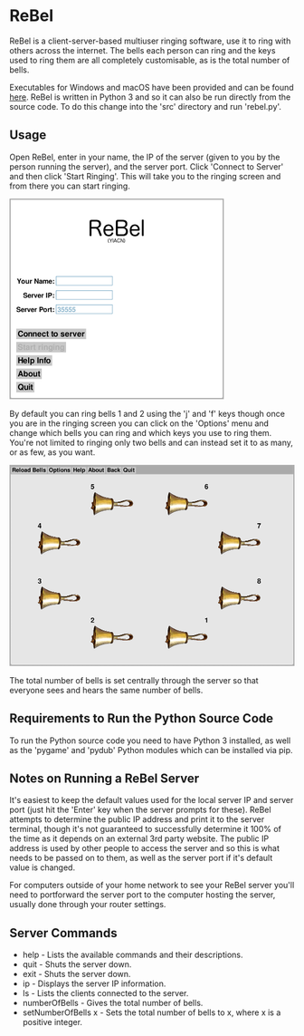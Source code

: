 # ReBel
ReBel is a client-server-based multiuser ringing software, use it to ring with others across the internet. The bells each person can ring and the keys used to ring them are all completely customisable, as is the total number of bells.

Executables for Windows and macOS have been provided and can be found [here](https://github.com/samuelsenior/ReBel/releases/latest). ReBel is written in Python 3 and so it can also be run directly from the source code. To do this change into the 'src' directory and run 'rebel.py'.

## Usage
Open ReBel, enter in your name, the IP of the server (given to you by the person running the server), and the server port. Click 'Connect to Server' and then click 'Start Ringing'. This will take you to the ringing screen and from there you can start ringing.

![](img/ReBel_MenuScreen.png?raw=true)

By default you can ring bells 1 and 2 using the 'j' and 'f' keys though once you are in the ringing screen you can click on the 'Options' menu and change which bells you can ring and which keys you use to ring them. You're not limited to ringing only two bells and can instead set it to as many, or as few, as you want.

![](img/ReBel_RingingScreen.png?raw=true)

The total number of bells is set centrally through the server so that everyone sees and hears the same number of bells.

## Requirements to Run the Python Source Code
To run the Python source code you need to have Python 3 installed, as well as the 'pygame' and 'pydub' Python modules which can be installed via pip.

## Notes on Running a ReBel Server
It's easiest to keep the default values used for the local server IP and server port (just hit the 'Enter' key when the server prompts for these). ReBel attempts to determine the public IP address and print it to the server terminal, though it's not guaranteed to successfully determine it 100% of the time as it depends on an external 3rd party website. The public IP address is used by other people to access the server and so this is what needs to be passed on to them, as well as the server port if it's default value is changed.

For computers outside of your home network to see your ReBel server you'll need to portforward the server port to the computer hosting the server, usually done through your router settings.

## Server Commands
- help - Lists the available commands and their descriptions.
- quit - Shuts the server down.
- exit - Shuts the server down.
- ip - Displays the server IP information.
- ls - Lists the clients connected to the server.
- numberOfBells - Gives the total number of bells.
- setNumberOfBells x - Sets the total number of bells to x, where x is a positive integer.